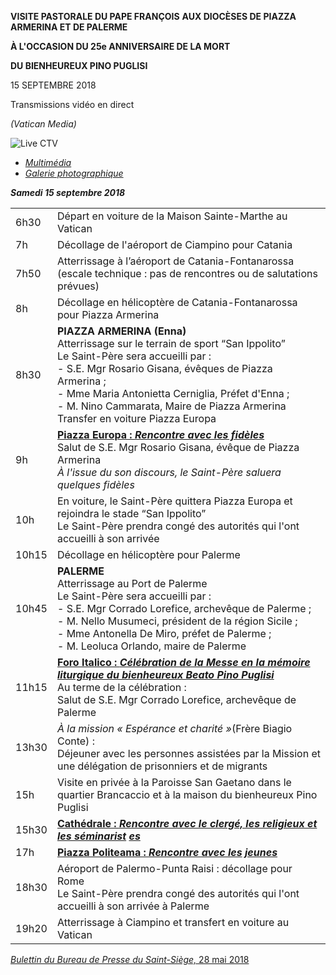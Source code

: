 **VISITE PASTORALE DU PAPE FRANÇOIS** **AUX DIOCÈSES DE PIAZZA ARMERINA ET DE PALERME**

**À L'OCCASION DU 25e ANNIVERSAIRE DE LA MORT**

**DU BIENHEUREUX PINO PUGLISI**

15 SEPTEMBRE 2018

Transmissions vidéo en direct

*(Vatican Media)*

![Live CTV](http://w2.vatican.va/content/dam/francesco/images/img/player.jpg)

- *[Multimédia](http://w2.vatican.va/content/francesco/fr/events/event.dir.html/content/vaticanevents/fr/2018/9/15/visitapastoralepalermo.html)*
- *[Galerie photographique](http://www.photogallery.va/content/photogallery/fr/eventi/piazzaarmerina-palermo2018.html)*

***Samedi 15 septembre 2018***

|     |     |
| --- | --- |
| 6h30 | Départ en voiture de la Maison Sainte-Marthe au Vatican |
| 7h | Décollage de l'aéroport de Ciampino pour Catania |
| 7h50 | Atterrissage à l’aéroport de Catania-Fontanarossa <br> (escale technique : pas de rencontres ou de salutations prévues) |
| 8h | Décollage en hélicoptère de Catania-Fontanarossa pour Piazza Armerina |
| 8h30 | **PIAZZA ARMERINA (Enna)**<br> Atterrissage sur le terrain de sport “San Ippolito” <br> Le Saint-Père sera accueilli par : <br> - S.E. Mgr Rosario Gisana, évêques de Piazza Armerina ; <br> - Mme Maria Antonietta Cerniglia, Préfet d'Enna ; <br> - M. Nino Cammarata, Maire de Piazza Armerina <br> Transfer en voiture Piazza Europa |
| 9h | **[Piazza Europa : *Rencontre avec les fidèles*](http://w2.vatican.va/content/francesco/fr/events/event.dir.html/content/vaticanevents/fr/2018/9/15/visita-piazzaarmerina-fedeli.html)**<br> Salut de S.E. Mgr Rosario Gisana, évêque de Piazza Armerina <br>*À l'issue du son discours, le Saint-Père saluera quelques fidèles* |
| 10h | En voiture, le Saint-Père quittera Piazza Europa et rejoindra le stade “San Ippolito” <br> Le Saint-Père prendra congé des autorités qui l'ont accueilli à son arrivée |
| 10h15 | Décollage en hélicoptère pour Palerme |
| 10h45 | **PALERME**<br> Atterrissage au Port de Palerme <br> Le Saint-Père sera accueilli par : <br> - S.E. Mgr Corrado Lorefice, archevêque de Palerme ; <br> - M. Nello Musumeci, président de la région Sicile ; <br> - Mme Antonella De Miro, préfet de Palerme ; <br> - M. Leoluca Orlando, maire de Palerme |
| 11h15 | **[Foro Italico : *Célébration de la Messe en la mémoire liturgique du bienheureux Beato Pino Puglisi*](http://w2.vatican.va/content/francesco/fr/events/event.dir.html/content/vaticanevents/fr/2018/9/15/messa-visitapastorale-palermo.html)**<br> Au terme de la célébration : <br> Salut de S.E. Mgr Corrado Lorefice, archevêque de Palerme |
| 13h30 | *À la mission « Espérance et charité »*(Frère Biagio Conte) : <br> Déjeuner avec les personnes assistées par la Mission et une délégation de prisonniers et de migrants |
| 15h | Visite en privée à la Paroisse San Gaetano dans le quartier Brancaccio et à la maison du bienheureux Pino Puglisi |
| 15h30 | **[Cathédrale : *Rencontre avec le clergé, les religieux et les séminarist*](http://w2.vatican.va/content/francesco/fr/events/event.dir.html/content/vaticanevents/fr/2018/9/15/visita-palermo-clero.html)** [***es***](http://w2.vatican.va/content/francesco/fr/events/event.dir.html/content/vaticanevents/fr/2018/9/15/visita-palermo-clero.html) |
| 17h | **[Piazza Politeama : *Rencontre avec les*](http://w2.vatican.va/content/francesco/fr/events/event.dir.html/content/vaticanevents/fr/2018/9/15/visita-palermo-giovani.html)** [***jeunes***](http://w2.vatican.va/content/francesco/fr/events/event.dir.html/content/vaticanevents/fr/2018/9/15/visita-palermo-giovani.html) |
| 18h30 | Aéroport de Palermo-Punta Raisi : décollage pour Rome <br> Le Saint-Père prendra congé des autorités qui l'ont accueilli à son arrivée à Palerme |
| 19h20 | Atterrissage à Ciampino et transfert en voiture au Vatican |

[*Bulettin du Bureau de Presse du Saint-Siège,* 28 mai 2018](http://press.vatican.va/content/salastampa/it/bollettino/pubblico/2018/05/28/0394/00853.html)